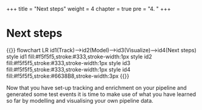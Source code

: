 +++
title = "Next steps"
weight = 4
chapter = true
pre = "4. "
+++

<!-- ### Chapter 6 -->

# Next steps

{{<mermaid>}}
flowchart LR
    id1(Track)-->id2(Model)-->id3(Visualize)-->id4(Next steps)
    style id1 fill:#f5f5f5,stroke:#333,stroke-width:1px
    style id2 fill:#f5f5f5,stroke:#333,stroke-width:1px
    style id3 fill:#f5f5f5,stroke:#333,stroke-width:1px
    style id4 fill:#f5f5f5,stroke:#6638B8,stroke-width:3px
{{</mermaid >}}

Now that you have set-up tracking and enrichment on your pipeline and generated some test events it is time to make use of what you have learned so far by modelling and visualising your own pipeline data.
